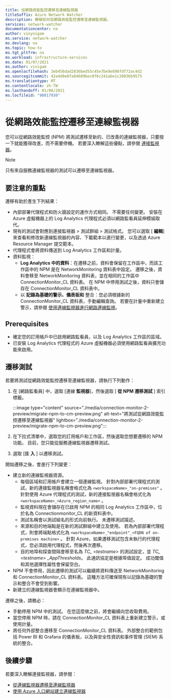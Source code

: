 ```yaml
---
title: 從網路效能監控遷移至連線監視器
titleSuffix: Azure Network Watcher
description: 瞭解如何從網路效能監控遷移至連線監視器。
services: network-watcher
documentationcenter: na
author: vinynigam
ms.service: network-watcher
ms.devlang: na
ms.topic: how-to
ms.tgt_pltfrm: na
ms.workload: infrastructure-services
ms.date: 01/07/2021
ms.author: vinigam
ms.openlocfilehash: 3eb456dad2836bed55c45e7be9e898fdf72ac4d2
ms.sourcegitcommit: 42a4d0e8fa84609bec0f6c241abe1c20036b9575
ms.translationtype: MT
ms.contentlocale: zh-TW
ms.lasthandoff: 01/08/2021
ms.locfileid: "98017930"
---
```

# <a name="migrate-to-connection-monitor-from-network-performance-monitor"></a>從網路效能監控遷移至連線監視器

您可以從網路效能監控 (NPM) 將測試遷移至新的、已改善的連線監視器，只要按一下就能獲得改進，而不需要停機。 若要深入瞭解這些優點，請參閱 [連接監視器](./connection-monitor-overview.md)。


>[!NOTE]
> 只有來自服務連線監視器的測試可以遷移至連線監視器。
>

## <a name="key-points-to-note"></a>要注意的重點

遷移有助於產生下列結果：

* 內部部署代理程式和防火牆設定的運作方式相同。 不需要任何變更。 安裝在 Azure 虛擬機器上的 Log Analytics 代理程式必須以網路監看員延伸模組取代。
* 現有的測試會對應到連接監視器 > 測試群組 > 測試格式。 您可以選取 [ **編輯**] 來查看和修改新連線監視器的內容、下載範本以進行變更，以及透過 Azure Resource Manager 提交範本。
* 代理程式會將資料傳送到 Log Analytics 工作區和計量。
* 資料監視：
   * **Log Analytics 中的資料**：在遷移之前，資料會保留在工作區中，而該工作區中的 NPM 是在 NetworkMonitoring 資料表中設定。 遷移之後，資料會移至 NetworkMonitoring 資料表，並在相同的工作區中 ConnectionMonitor_CL 資料表。 在 NPM 中停用測試之後，資料只會儲存在 ConnectionMonitor_CL 資料表中。
   * 以 **記錄為基礎的警示、儀表板和** 整合：您必須根據新的 ConnectionMonitor_CL 資料表，手動編輯查詢。 若要在計量中重新建立警示，請參閱 [使用連線監視器進行網路連線監視](./connection-monitor-overview.md#metrics-in-azure-monitor)。
    
## <a name="prerequisites"></a>Prerequisites

* 確定您的訂用帳戶中已啟用網路監看員，以及 Log Analytics 工作區的區域。
* 已安裝 Log Analytics 代理程式的 Azure 虛擬機器必須使用網路監看員擴充功能來啟用。

## <a name="migrate-the-tests"></a>遷移測試

若要將測試從網路效能監控遷移至連線監視器，請執行下列動作：

1. 在 [網路監看員] 中，選取 [連線 **監視器**]，然後選取 [ **從 NPM 遷移測試** ] 索引標籤。 

    :::image type="content" source="./media/connection-monitor-2-preview/migrate-npm-to-cm-preview.png" alt-text="將測試從網路效能監控遷移至連線監視器" lightbox="./media/connection-monitor-2-preview/migrate-npm-to-cm-preview.png":::
    
1. 在下拉式清單中，選取您的訂用帳戶和工作區，然後選取您想要遷移的 NPM 功能。 目前，您只能從服務連線監視器遷移測試。  
1. 選取 [匯 **入** ] 以遷移測試。

開始遷移之後，會進行下列變更： 
* 建立新的連線監視器資源。
   * 每個區域和訂用帳戶會建立一個連線監視。 針對內部部署代理程式的測試，新的連接監視器名稱會格式化為 `<workspaceName>_"on-premises"` 。 針對使用 Azure 代理程式的測試，新的連接監視器名稱會格式化為 `<workspaceName>_<Azure_region_name>` 。
   * 監視資料現在會儲存在已啟用 NPM 的相同 Log Analytics 工作區中，位於名為 Connectionmonitor_CL 的新資料表中。 
   * 測試名稱會以測試組名的形式向前執行。 未遷移測試描述。
   * 來源和目的地端點是在新的測試群組中建立及使用。 若為內部部署代理程式，則會將端點格式化為 `<workspaceName>_"endpoint"_<FQDN of on-premises machine>` 。 針對 Azure，如果遷移測試包含未執行的代理程式，您必須啟用代理程式，然後再次遷移。
   * 目的地埠和探查間隔會移至名為 *TC_ \<testname>* 的測試設定，並 *TC_ \<testname> _AppThresholds*。 此通訊協定是根據埠值設定。 成功閾值和其他選擇性屬性會保留空白。
* NPM 不會停用，因此遷移的測試可以繼續將資料傳送至 NetworkMonitoring 和 ConnectionMonitor_CL 資料表。 這種方法可確保現有以記錄為基礎的警示和整合不會受到影響。
* 新建立的連線監視器會顯示在連線監視器中。

遷移之後，請務必：
* 手動停用 NPM 中的測試。 在您這麼做之前，將會繼續向您收取費用。 
* 當您停用 NPM 時，請在 ConnectionMonitor_CL 資料表上重新建立警示，或使用計量。 
* 將任何外部整合遷移至 ConnectionMonitor_CL 資料表。 外部整合的範例包括 Power BI 和 Grafana 的儀表板，以及與安全性資訊和事件管理 (SIEM) 系統的整合。


## <a name="next-steps"></a>後續步驟

若要深入瞭解連接監視器，請參閱：
* [從連線監視器遷移至連線監視器](./migrate-to-connection-monitor-from-connection-monitor-classic.md)
* [使用 Azure 入口網站建立連線監視器](./connection-monitor-create-using-portal.md)